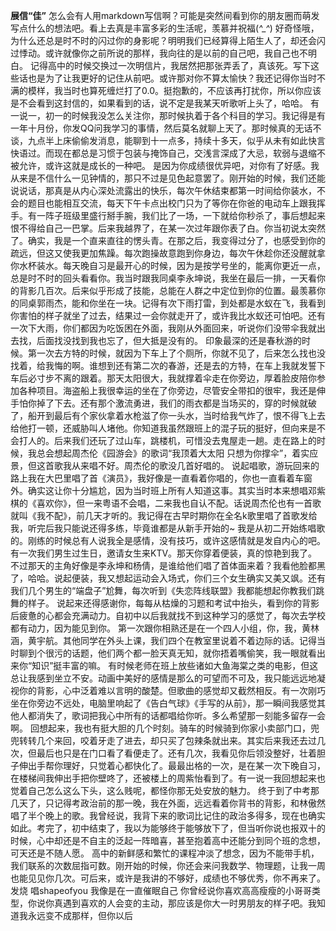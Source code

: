 __展信“佳”__
怎么会有人用markdown写信啊？可能是突然间看到你的朋友圈而萌发写点什么的想法吧。看上去真是丰富多彩的生活呢，羡慕并祝福(*^_^*)
好奇怪哦，为什么还总是时不时的闪过你的身影呢？明明我们已经算得上陌生人了，却还会闪过悸动。或许就像你之前所说的那样，我向往的是以前的自己吧，我自己也不明白。
记得高中的时候交换过一次明信片，我居然把那张弄丢了，真该死。写下这些话也是为了让我更好的记住从前吧。或许那对你不算太愉快？我还记得你当时不满的模样，我当时也算死缠烂打了0.0。挺抱歉的，不应该再打扰你，所以你应该是不会看到这封信的，如果看到的话，说不定是我某天听歌听上头了，哈哈。
有一说一，初一的时候我没怎么关注你，那时候执着于各个科目的学习。我记得是有一年十月份，你发QQ问我学习的事情，然后莫名就聊上天了。那时候真的无话不谈，九点半上床偷偷发消息，能聊到十一点多，持续十多天，似乎从未有如此快言快语过。而现在都总是习惯于包装与掩饰自己，交浅言深成了大忌，软弱与退缩不被允许，或许这就是成长的一种吧。
是因为你成绩很优异吧，对你有了好感。我从来是不信什么一见钟情的，那只不过是见色起意罢了。刚开始的时候，我们还能说说话，那真是从内心深处流露出的快乐，每次午休结束都第一时间给你装水，不会的题目也能相互交流，每天下午卡点出校门只为了等你在你爸的电动车上跟我挥手。有一阵子班级里盛行掰手腕，我们比了一场，一下就给你秒杀了，事后想起来恨不得给自己一巴掌。后来我越界了，在某一次过年跟你表了白。你当初说太突然了。确实，我是一个直来直往的愣头青。在那之后，我变得过分了，也感受到你的疏远，但这又使我更加焦躁。每次跑操故意跑到你身边，每次午休趁你还没醒就拿你水杯装水。每天晚自习是最开心的时候，因为是按学号坐的，能离你更近一点，总是时不时的回头看看你。我当时跟我同桌李永坤说，我坐在最后一排，一天看你的背影几百次。后来似乎形成了技能，总能在人群之中定位到你的位置。最羡慕你的同桌郭雨杰，能和你坐在一块。记得有次下雨打雷，到处都是水蚁在飞，我看到你害怕的样子就坐了过去，结果过一会你就走开了，或许我比水蚁还可怕吧。还有一次下大雨，你们都因为吃饭困在外面，我刚从外面回来，听说你们没带伞我就出去找，后面找没找到我也忘了，但大抵是没有的。
印象最深的还是春秋游的时候。第一次去方特的时候，就因为下车上了个厕所，你就不见了，后来怎么找也没找着，给我悔的啊。谁想到还有第二次的春游，还是去的方特，在车上我就发誓下车后必寸步不离的跟着。那天太阳很大，我就撑着伞走在你旁边，厚着脸皮陪你参加各种项目。海盗船上我很幸运的坐在了你旁边，尽管安全带扣的很牢，我还是伸手怕你掉了下去。还有那个激流勇进，我们的雨衣都是当场买的，穿的时候就破了，船开到最后有个家伙拿着水枪滋了你一头水，当时给我气炸了，恨不得飞上去给他打一顿，还威胁叫人堵他。你知道我虽然跟班上的混子玩的挺好，但向来是不会打人的。后来我们还玩了过山车，跳楼机，可惜没去鬼屋走一趟。走在路上的时候，我总会想起周杰伦《园游会》的歌词“我顶着大太阳 只想为你撑伞”，着实应景，但这首歌我从来唱不好。周杰伦的歌没几首好唱的。
说起唱歌，游玩回来的路上我在大巴里唱了首《演员》，我好像是一直看着你唱的，你也一直看着车窗外。确实这让你十分尴尬，因为当时班上所有人知道这事。其实当时本来想唱邓紫棋的《喜欢你》，但一来粤语不会唱，二来我也自认不配。话说周杰伦也有一首歌就叫《我不配》，前几天才听的。我记得在古早时期你在全名k歌里唱了首歌发给我，听完后我只能说还得多练，毕竟谁都是从新手开始的~
我是从初二开始练唱歌的。刚练的时候总有人说我全是感情，没有技巧，或许这感情就是发自内心的吧。有一次我们男生过生日，邀请女生来KTV。那天你穿着便装，真的惊艳到我了。不过那天的主角好像是李永坤和杨倩，是谁给他们唱了首体面来着？我看他脸都黑了，哈哈。说起便装，我又想起运动会入场式，你们三个女生确实又美又飒。还有我们几个男生的“端盘子”尬舞，每次听到《失恋阵线联盟》我都能想起你教我们跳舞的样子。
说起来还得感谢你，每每从枯燥的习题和考试中抬头，看到你的背影后疲惫的心都会充满动力。自初中以后我就找不到这种学习的感觉了，每次去学校都有动力，因为能见到你。
第一次跟你相熟还是在一个四人小组，你，我，黄林涵，黄宇航。其他同学在外头上课，我们四个在教室里说着不着边际的话。记得当时聊到个很污的话题，他们两个都一脸天真无知，就你捂着嘴偷笑，我一眼就看出来你“知识”挺丰富的嘛。
有时候老师在班上放些诸如大鱼海棠之类的电影，但这总让我感到坐立不安。动画中美好的感情是那么的可望而不可及，我只能远远地凝视你的背影，心中泛着难以言明的酸楚。但歌曲的感觉却又截然相反。有一次刚巧坐在你旁边不远处，电脑里响起了《告白气球》《手写的从前》，那一瞬间我感觉其他人都消失了，歌词把我心中所有的话都唱给你听。多么希望那一刻能多留存一会啊。
回想起来，我也有挺大胆的几个时刻。骑车的时候骑到你家小卖部门口，兜兜转转几个来回，咬着牙走了进去，却只买了包辣条就出来。其实后来我还去过几次，但最后也只是在门口看了看便走了。还有几次，我看见你后领没整好，壮着胆子伸出手帮你理好，只觉着心都快化了。最最出格的一次，是在某一次下晚自习，在楼梯间我伸出手把你壁咚了，还被楼上的周紫怡看到了。有一说一我回想起来也觉着自己怎么这么下头，这么贱呢，都怪你那无处安放的魅力。
终于到了中考那几天了，只记得考政治前的那一晚，我在外面，远远看着你背书的背影，和林傲然唱了半个晚上的歌。我曾经说，我背下来的歌词比记住的政治多得多，现在也确实如此。考完了，初中结束了，我以为能够终于能够放下了，但当听你说也报双十的时候，心中却还是不自主的泛起一阵暗喜，甚至抱着高中还能分到同个班的念想，可天还是不随人愿。
高中的新鲜感和繁忙的课程冲淡了想念，因为不能带手机，我们联系的次数屈指可数。刚开始的时候，你还会来问我数学、物理题，让我一周也能见见你几次。可后来，或许是我讲的不够好，成绩也不够优秀，你不再来了。
发烧
唱shapeofyou
我像是在一直催眠自己
你曾经说你喜欢高高瘦瘦的小哥哥类型，你说你真遇到喜欢的人会变的主动，那应该是你大一时男朋友的样子吧。我知道我永远变不成那样，但你以后